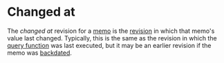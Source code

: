# Changed at

The *changed at* revision for a [memo] is the [revision] in which that memo's value last changed. Typically, this is the same as the revision in which the [query function] was last executed, but it may be an earlier revision if the memo was [backdated].

[query function]: ./query_function.md
[backdated]: ./backdate.md
[revision]: ./revision.md
[memo]: ./memo.md